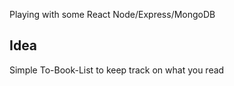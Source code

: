 Playing with some React Node/Express/MongoDB

## Idea

Simple To-Book-List to keep track on what you read

